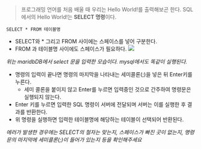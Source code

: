 > 프로그래밍 언어를 처음 배울 때 우리는 Hello World!를 출력해보곤 한다. SQL에서의 Hello World!는 **SELECT 명령**이다.

```
SELECT * FROM 테이블명
```
- SELECT와 * 그리고 FROM 사이에는 스페이스를 넣어 구분한다.
- FROM 과 테이블명 사이에도 스페이스가 필요하다.
![](https://images.velog.io/images/rimi0108/post/bb916790-4d83-434f-bf91-de4306e80084/%E1%84%89%E1%85%B3%E1%84%8F%E1%85%B3%E1%84%85%E1%85%B5%E1%86%AB%E1%84%89%E1%85%A3%E1%86%BA%202021-10-13%20%E1%84%8B%E1%85%A9%E1%84%92%E1%85%AE%202.52.00.png)

_위는 maridbDB에서 select 문을 입력한 모습이다. mysql에서도 똑같이 실행된다._

- 명령의 입력이 끝나면 명령의 마지막을 나타내는 세미콜론(;)을 넣은 뒤 Enter키를 누른다.
  - 세미 콜론을 붙이지 않고 Enter를 누르면 입력중인 것으로 간주하여 명령문은 실행되지 않는다.
- Enter 키를 누르면 입력한 SQL 명령이 서버에 전달되며 서버는 이를 실행한 후 결과를 반환한다.
- 위 명령을 실행하면 입력한 테이블명에 해당하는 테이블이 선택되어 반환된다.

_에러가 발생한 경우에는 SELECT의 철자는 맞는지, 스페이스가 빠진 곳이 없는지, 명령문의 마지막에 세미콜론(;)이 들어가 있는지 등을 확인해주세요_